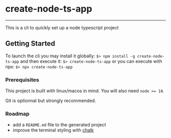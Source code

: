 # create-node-ts-app

---

This is a cli to quickly set up a node typescript project

## Getting Started

To launch the cli you may install it globally:
`$> npm install -g create-node-ts-app`
and then execute it:
`$> create-node-ts-app`
or
you can execute with npx:
`$> npx create-node-ts-app`

### Prerequisites

This project is built with linux/macos in mind.
You will also need `node >= 10`.

Git is optionnal but strongly recommended.

### Roadmap

- add a `README.md` file to the generated project
- improve the terminal styling with [chalk](https://github.com/chalk/chalk#readme)